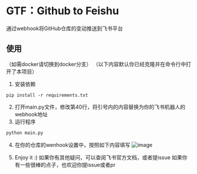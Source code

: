 # GTF：Github to Feishu
通过webhook将GitHub仓库的变动推送到飞书平台
## 使用
（如需docker请切换到docker分支）
（以下内容默认你已经克隆并在命令行中打开了本项目）
1. 安装依赖
```
pip install -r requirements.txt
```
2. 打开main.py文件，修改第40行，将引号内的内容替换为你的飞书机器人的webhook地址
3. 运行程序
```python
python main.py
```
4. 在你的仓库的wenhook设置中，按照如下内容填写
![image](https://user-images.githubusercontent.com/53247097/215059457-56f2f8ee-9d8b-4913-a177-cff92d5a9a40.png)

5. Enjoy it :)
如果你有其他疑问，可以查阅飞书官方文档，或者提issue
如果你有一些很棒的点子，也欢迎你提issue或者pr
